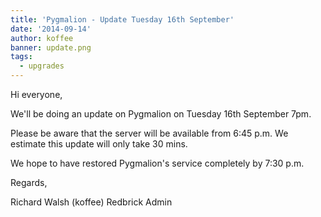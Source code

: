 ```yaml
---
title: 'Pygmalion - Update Tuesday 16th September'
date: '2014-09-14'
author: koffee
banner: update.png
tags:
  - upgrades
---
```


Hi everyone,

We'll be doing an update on Pygmalion on Tuesday 16th September 7pm.

Please be aware that the server will be available from 6:45 p.m.
We estimate this update will only take 30 mins.

We hope to have restored Pygmalion's service completely by 7:30 p.m.

Regards,

Richard Walsh (koffee)
Redbrick Admin
